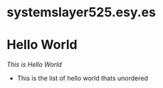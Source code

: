 # systemslayer525.esy.es
# Hello World
_This is Hello World_
* This is the list of hello world thats unordered
